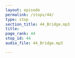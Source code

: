 ```yaml
---
layout: episode
permalink: /stops/44/
type: stop
section_title: 44_Bridge.mp3
title: 
page_rank: 44
stop_id: 44
audio_file: 44_Bridge.mp3

---
```

